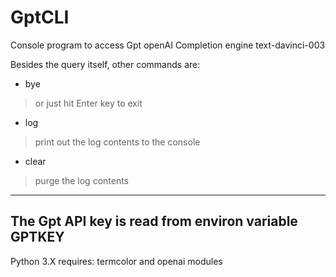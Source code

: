 # GptCLI
Console program to access Gpt openAI Completion engine text-davinci-003

Besides the query itself, other commands are:  
-  bye     
>or just hit Enter key to exit
-  log     
>print out the log contents to the console
-  clear   
>purge the log contents

---
The Gpt API key is read from environ variable GPTKEY
---

Python 3.X requires: termcolor and openai modules
